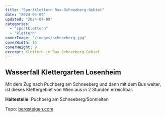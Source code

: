 ```yaml
---
title: "Sportklettern Rax-Schneeberg-Gebiet"
date: "2024-04-09"
updated: "2024-04-09"
categories:
  - "sportklettern"
  - "klettern"
coverImage: "/images/schneeberg.jpg"
coverWidth: 16
coverHeight: 9
excerpt: Klettern im Rax-Schneeberg-Gebiet
---
```


## Wasserfall Klettergarten Losenheim
Mit dem Zug nach Puchberg am Schneeberg und dann mit dem Bus weiter, ist dieses Klettergebiet von Wien aus in 2 Stunden erreichbar.

**Haltestelle:** Puchberg am Schneeberg/Sonnleiten	

Topo: [bergsteigen.com](https://www.bergsteigen.com/touren/klettergarten/wasserfall-klettergarten-losenheim/)
